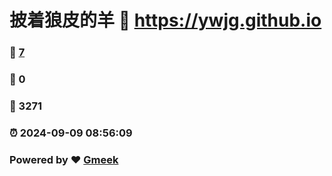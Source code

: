 # 披着狼皮的羊 :link: https://ywjg.github.io 
### :page_facing_up: [7](https://ywjg.github.io/tag.html) 
### :speech_balloon: 0 
### :hibiscus: 3271 
### :alarm_clock: 2024-09-09 08:56:09 
### Powered by :heart: [Gmeek](https://github.com/Meekdai/Gmeek)
